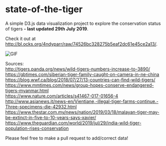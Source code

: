# state-of-the-tiger
A simple D3.js data visualization project to explore the conservation status of tigers **\- last updated 29th July 2019**.

Check it out at
http://bl.ocks.org/4ndyparr/raw/74526bc328275b5eaf2dc61e45ce2a13/.



![GIF](https://github.com/4ndyparr/state-of-the-tiger/blob/master/sample.gif)



Sources:  
http://tigers.panda.org/news/wild-tigers-numbers-increase-to-3890/  
https://gbtimes.com/siberian-tiger-family-caught-on-camera-in-ne-china  
https://blog.wwf.ca/blog/2018/07/27/13-countries-can-find-wild-tigers/  
https://www.mmtimes.com/news/group-hopes-conserve-endangered-tigers-myanmar.html  
https://www.nature.com/articles/s41467-017-01656-4  
http://www.asianews.it/news-en/Vientiane,-illegal-tiger-farms-continue.-Three-specimens-die-42932.html  
https://www.thestar.com.my/news/nation/2019/03/18/malayan-tiger-may-be-extinct-in-five-to-10-years-says-xavier/  
https://www.theguardian.com/world/2019/jul/29/india-wild-tiger-population-rises-conservation  
  
Please feel free to make a pull request to add/correct data!
